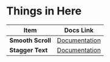 # Things in Here

| Item              | Docs Link                                    |
| ----------------- | -------------------------------------------- |
| **Smooth Scroll** | [Documentation](/src/smoothScroll/readme.md) |
| **Stagger Text**  | [Documentation](/src/staggerText/readme.md)  |
